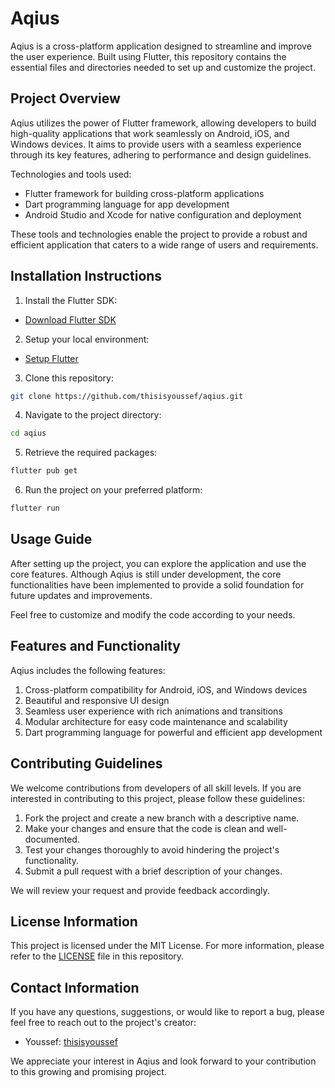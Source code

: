 # Aqius

Aqius is a cross-platform application designed to streamline and improve the user experience. Built using Flutter, this repository contains the essential files and directories needed to set up and customize the project.

## Project Overview

Aqius utilizes the power of Flutter framework, allowing developers to build high-quality applications that work seamlessly on Android, iOS, and Windows devices. It aims to provide users with a seamless experience through its key features, adhering to performance and design guidelines.

Technologies and tools used:

- Flutter framework for building cross-platform applications
- Dart programming language for app development
- Android Studio and Xcode for native configuration and deployment

These tools and technologies enable the project to provide a robust and efficient application that caters to a wide range of users and requirements.

## Installation Instructions

1. Install the Flutter SDK:

- [Download Flutter SDK](https://flutter.dev/docs/get-started/install)

2. Setup your local environment:

- [Setup Flutter](https://flutter.dev/docs/get-started/editor?tab=vscode)

3. Clone this repository:

```bash
git clone https://github.com/thisisyoussef/aqius.git
```

4. Navigate to the project directory:

```bash
cd aqius
```

5. Retrieve the required packages:

```bash
flutter pub get
```

6. Run the project on your preferred platform:

```bash
flutter run
```

## Usage Guide

After setting up the project, you can explore the application and use the core features. Although Aqius is still under development, the core functionalities have been implemented to provide a solid foundation for future updates and improvements.

Feel free to customize and modify the code according to your needs.

## Features and Functionality

Aqius includes the following features:

1. Cross-platform compatibility for Android, iOS, and Windows devices
2. Beautiful and responsive UI design
3. Seamless user experience with rich animations and transitions
4. Modular architecture for easy code maintenance and scalability
5. Dart programming language for powerful and efficient app development

## Contributing Guidelines

We welcome contributions from developers of all skill levels. If you are interested in contributing to this project, please follow these guidelines:

1. Fork the project and create a new branch with a descriptive name.
2. Make your changes and ensure that the code is clean and well-documented.
3. Test your changes thoroughly to avoid hindering the project's functionality.
4. Submit a pull request with a brief description of your changes.

We will review your request and provide feedback accordingly.

## License Information

This project is licensed under the MIT License. For more information, please refer to the [LICENSE](LICENSE) file in this repository.

## Contact Information

If you have any questions, suggestions, or would like to report a bug, please feel free to reach out to the project's creator:

- Youssef: [thisisyoussef](https://github.com/thisisyoussef)

We appreciate your interest in Aqius and look forward to your contribution to this growing and promising project.